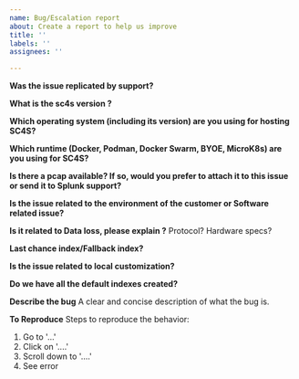 ```yaml
---
name: Bug/Escalation report
about: Create a report to help us improve
title: ''
labels: ''
assignees: ''

---
```


**Was the issue replicated by support?**

**What is the sc4s version ?**

**Which operating system (including its version) are you using for hosting SC4S?**

**Which runtime (Docker, Podman, Docker Swarm, BYOE, MicroK8s) are you using for SC4S?**

**Is there a pcap available? If so, would you prefer to attach it to this issue or send it to Splunk support?**

**Is the issue related to the environment of the customer or Software related issue?**

**Is it related to Data loss, please explain ?**
Protocol? Hardware specs?

**Last chance index/Fallback index?**

**Is the issue related to local customization?**

**Do we have all the default indexes created?**

**Describe the bug**
A clear and concise description of what the bug is.

**To Reproduce**
Steps to reproduce the behavior:
1. Go to '...'
2. Click on '....'
3. Scroll down to '....'
4. See error
